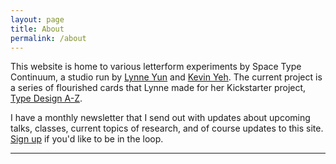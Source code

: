 ```yaml
---
layout: page
title: About
permalink: /about
---
```


This website is home to various letterform experiments by Space Type Continuum, a studio run by  [Lynne Yun](https://lynneyun.com) and [Kevin Yeh](kyeh.me). The current project is a series of flourished cards that Lynne made for her Kickstarter project, [Type Design A-Z](https://www.kickstarter.com/projects/typedesign/type-design-az).

I have a monthly newsletter that I send out with updates about upcoming talks, classes, current topics of research, and of course updates to this site. [Sign up](https://t.co/xP4XSb9ITu?amp=1) if you'd like to be in the loop.

----
